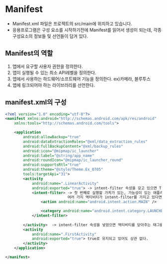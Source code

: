 # Manifest
- Manifest.xml 파일은 프로젝트의 src/main에 위치하고 있습니다.
- 응용프로그램은 구성 요소를 시작하기전에 Manifest를 읽어서 생성이 되는데, 각종 구성요소의 정보들 및 선언들이 담겨 있다.

## Manifest의 역할
1. 앱에서 요구할 사용자 권한을 정의한다.
2. 앱이 실행될 수 있는 최소 API레벨을 정의한다.
3. 앱에서 사용하는 하드웨어/소프트웨어 기능을 정의한다. ex)카메라, 블루투스
4. 앱에 링크되어야 하는 라이브러리를 선언한다.

## manifest.xml의 구성

```xml
<?xml version="1.0" encoding="utf-8"?>
<manifest xmlns:android="http://schemas.android.com/apk/res/android"
    xmlns:tools="http://schemas.android.com/tools">

    <application
        android:allowBackup="true"
        android:dataExtractionRules="@xml/data_extraction_rules"
        android:fullBackupContent="@xml/backup_rules"
        android:icon="@mipmap/ic_launcher"
        android:label="@string/app_name"
        android:roundIcon="@mipmap/ic_launcher_round"
        android:supportsRtl="true"
        android:theme="@style/Theme.Ex_0705"
        tools:targetApi="31">
        <activity
            android:name=".LinearActivity"
            android:exported="true"> -> intent-filter 속성을 갖고 있으면 True로 바꿔줘야 함
            <intent-filter> -> 첫 번째로 실행할 가치가 있는, 가능성이 있는 애플리케이션 이다 라는 속성
                            여러 가지 액티비티가 intent-filter를 가지고 있다면 가장 먼저 만들어진 요소에서 실행이 된다.
                <action android:name="android.intent.action.MAIN" />

                <category android:name="android.intent.category.LAUNCHER" />
            </intent-filter>
            
        </activity>  -> intent-filter 속성을 넣었으면 액티비티를 닫아주는 태그를 작성해주자
        <activity
            android:name=".FirstActivity"
            android:exported="true"> true로 유지되고 있어도 상관 없다.
        </activity>
    </application>

</manifest>
```
